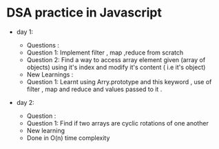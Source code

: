 # DSA practice in Javascript
- day 1:
    - Questions :
    - Question 1: Implement filter , map ,reduce from scratch
    - Question 2: Find a way to access array element given (array of objects) using it's index and modify it's content ( i.e it's object)
    - New Learnings : 
    - Question 1: Learnt using Arry.prototype and this keyword , use of filter , map and reduce and values passed to it .

- day 2:
    - Question :
    - Question 1: Find if two arrays are cyclic rotations of one another
    - New learning
    - Done in O(n) time complexity

